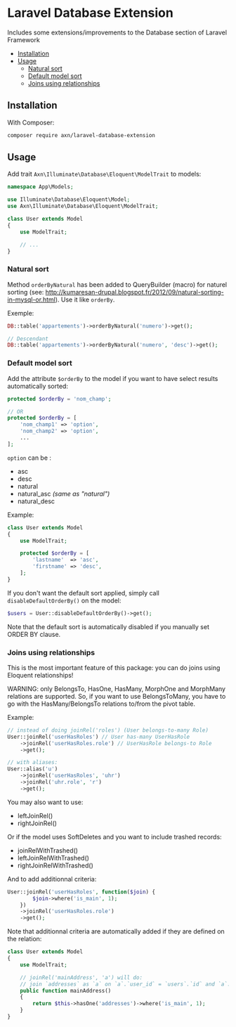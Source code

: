 Laravel Database Extension
==========================

Includes some extensions/improvements to the Database section of Laravel Framework

* [Installation](#installation)
* [Usage](#usage)
    - [Natural sort](#natural-sort)
    - [Default model sort](#default-model-sort)
    - [Joins using relationships](#joins-using-relationships)

Installation
------------

With Composer:

```sh
composer require axn/laravel-database-extension
```

Usage
-----

Add trait `Axn\Illuminate\Database\Eloquent\ModelTrait` to models:

```php
namespace App\Models;

use Illuminate\Database\Eloquent\Model;
use Axn\Illuminate\Database\Eloquent\ModelTrait;

class User extends Model
{
    use ModelTrait;

    // ...
}
```

### Natural sort

Method `orderByNatural` has been added to QueryBuilder (macro) for naturel sorting
(see: http://kumaresan-drupal.blogspot.fr/2012/09/natural-sorting-in-mysql-or.html).
Use it like `orderBy`.

Exemple:

```php
DB::table('appartements')->orderByNatural('numero')->get();

// Descendant
DB::table('appartements')->orderByNatural('numero', 'desc')->get();
```

### Default model sort

Add the attribute `$orderBy` to the model if you want to have select results
automatically sorted:

```php
protected $orderBy = 'nom_champ';

// OR
protected $orderBy = [
    'nom_champ1' => 'option',
    'nom_champ2' => 'option',
    ...
];
```

`option` can be :

- asc
- desc
- natural
- natural_asc *(same as "natural")*
- natural_desc

Example:

```php
class User extends Model
{
    use ModelTrait;

    protected $orderBy = [
        'lastname'  => 'asc',
        'firstname' => 'desc',
    ];
}
```

If you don't want the default sort applied, simply call `disableDefaultOrderBy()` on the model:

```php
$users = User::disableDefaultOrderBy()->get();
```

Note that the default sort is automatically disabled if you manually set ORDER BY clause.

### Joins using relationships

This is the most important feature of this package: you can do joins using Eloquent relationships!

WARNING: only BelongsTo, HasOne, HasMany, MorphOne and MorphMany relations are supported.
So, if you want to use BelongsToMany, you have to go with the HasMany/BelongsTo relations
to/from the pivot table.

Example:

```php
// instead of doing joinRel('roles') (User belongs-to-many Role)
User::joinRel('userHasRoles') // User has-many UserHasRole
    ->joinRel('userHasRoles.role') // UserHasRole belongs-to Role
    ->get();

// with aliases:
User::alias('u')
    ->joinRel('userHasRoles', 'uhr')
    ->joinRel('uhr.role', 'r')
    ->get();
```

You may also want to use:

- leftJoinRel()
- rightJoinRel()

Or if the model uses SoftDeletes and you want to include trashed records:

- joinRelWithTrashed()
- leftJoinRelWithTrashed()
- rightJoinRelWithTrashed()

And to add additionnal criteria:

```php
User::joinRel('userHasRoles', function($join) {
        $join->where('is_main', 1);
    })
    ->joinRel('userHasRoles.role')
    ->get();
```

Note that additionnal criteria are automatically added if they are defined on the relation:

```php
class User extends Model
{
    use ModelTrait;

    // joinRel('mainAddress', 'a') will do:
    // join `addresses` as `a` on `a`.`user_id` = `users`.`id` and `a`.`is_main` = 1
    public function mainAddress()
    {
        return $this->hasOne('addresses')->where('is_main', 1);
    }
}
```
